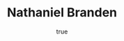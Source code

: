 ---
title: "Nathaniel Branden"
author:
  image: "img/authors/nathaniel-branden.jpg"
  profession: "Psicologo"
  bio: "Fue un psicoterapeuta canadiense y autor de libros de autoayuda y de numerosos artículos sobre ética y filosofía política."
  social: []
---